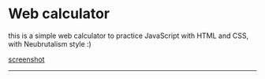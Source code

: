 # Web calculator
this is a simple web calculator to practice JavaScript with HTML and CSS, with Neubrutalism style :)

[screenshot](/pics/screenshot.png)

---
